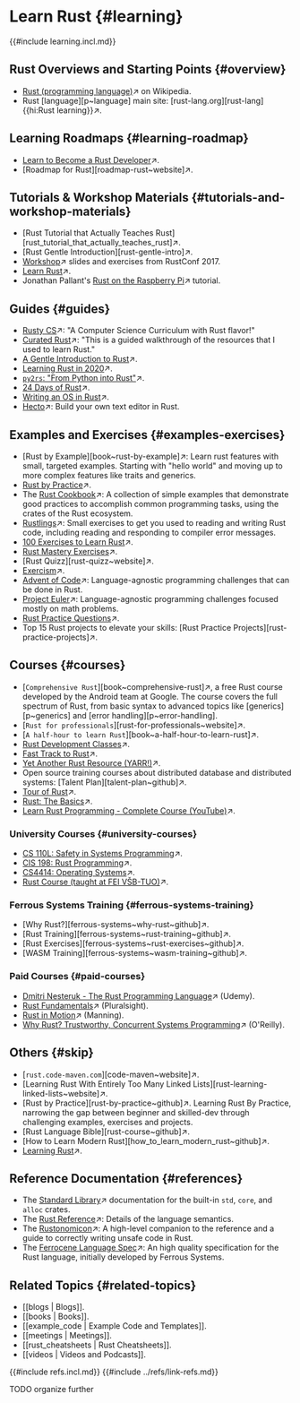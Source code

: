 # Learn Rust {#learning}

{{#include learning.incl.md}}

## Rust Overviews and Starting Points {#overview}

- [Rust (programming language)](https://en.wikipedia.org/wiki/Rust_(programming_language))↗ on Wikipedia.
- Rust [language][p~language] main site: [rust-lang.org][rust-lang]{{hi:Rust learning}}↗.

## Learning Roadmaps {#learning-roadmap}

- [Learn to Become a Rust Developer](https://roadmap.sh/rust)↗.
- [Roadmap for Rust][roadmap-rust~website]↗.

## Tutorials & Workshop Materials {#tutorials-and-workshop-materials}

- [Rust Tutorial that Actually Teaches Rust][rust_tutorial_that_actually_teaches_rust]↗.
- [Rust Gentle Introduction][rust-gentle-intro]↗.
- [Workshop](https://rust-tutorials.com/RustConf17)↗ slides and exercises from RustConf 2017.
- [Learn Rust](https://hackr.io/tutorials/learn-rust)↗.
- Jonathan Pallant's [Rust on the Raspberry Pi](https://github.com/thejpster/pi-workshop-rs)↗ tutorial.

## Guides {#guides}

- [Rusty CS](https://github.com/AbdesamedBendjeddou/Rusty-CS)↗: "A Computer Science Curriculum with Rust flavor!"
- [Curated Rust](https://github.com/saidaspen/curatedrust)↗: "This is a guided walkthrough of the resources that I used to learn Rust."
- [A Gentle Introduction to Rust](https://stevedonovan.github.io/rust-gentle-intro/)↗.
- [Learning Rust in 2020](https://github.com/pretzelhammer/rust-blog/blob/master/posts/learning-rust-in-2020.md)↗.
- [`py2rs`: "From Python into Rust"](https://rochacbruno.github.io/py2rs/index.html)↗.
- [24 Days of Rust](https://zsiciarz.github.io/24daysofrust/index.html)↗.
- [Writing an OS in Rust](https://os.phil-opp.com)↗.
- [Hecto](https://philippflenker.com/hecto/)↗: Build your own text editor in Rust.

## Examples and Exercises {#examples-exercises}

- [Rust by Example][book~rust-by-example]↗: Learn rust features with small, targeted examples. Starting with "hello world" and moving up to more complex features like traits and generics.
- [Rust by Practice](https://practice.course.rs)↗.
- The [Rust Cookbook](https://rust-lang-nursery.github.io/rust-cookbook)↗: A collection of simple examples that demonstrate good practices to accomplish common programming tasks, using the crates of the Rust ecosystem.
- [Rustlings](https://github.com/rust-lang/rustlings)↗: Small exercises to get you used to reading and writing Rust code, including reading and responding to compiler error messages.
- [100 Exercises to Learn Rust](https://github.com/mainmatter/100-exercises-to-learn-rust)↗.
- [Rust Mastery Exercises](https://app.codecrafters.io/tracks/rust)↗.
- [Rust Quizz][rust-quizz~website]↗.
- [Exercism](https://exercism.org/tracks/rust)↗.
- [Advent of Code](https://adventofcode.com)↗: Language-agnostic programming challenges that can be done in Rust.
- [Project Euler](https://projecteuler.net)↗: Language-agnostic programming challenges focused mostly on math problems.
- [Rust Practice Questions](https://github.com/rust-unofficial/rust-practise-questions)↗.
- Top 15 Rust projects to elevate your skills: [Rust Practice Projects][rust-practice-projects]↗.

## Courses {#courses}

- [`Comprehensive Rust`][book~comprehensive-rust]↗, a free Rust course developed by the Android team at Google. The course covers the full spectrum of Rust, from basic syntax to advanced topics like [generics][p~generics] and [error handling][p~error-handling].
- [`Rust for professionals`][rust-for-professionals~website]↗.
- [`A half-hour to learn Rust`][book~a-half-hour-to-learn-rust]↗.
- [Rust Development Classes](https://rust-classes.com/preface)↗.
- [Fast Track to Rust](https://freddiehaddad.github.io/fast-track-to-rust/)↗.
- [Yet Another Rust Resource (YARR!)](https://yarr.fyi/introduction)↗.
- Open source training courses about distributed database and distributed systems: [Talent Plan][talent-plan~github]↗.
- [Tour of Rust](https://tourofrust.com)↗.
- [Rust: The Basics](https://stepik.org/lesson/9268/step/1)↗.
- [Learn Rust Programming - Complete Course (YouTube)](https://www.youtube.com/watch?v=BpPEoZW5IiY&ab_channel=freeCodeCamp.org)↗.

### University Courses {#university-courses}

- [CS 110L: Safety in Systems Programming](https://web.stanford.edu/class/cs110l)↗.
- [CIS 198: Rust Programming](https://cis198-2016s.github.io)↗.
- [CS4414: Operating Systems](https://www.rust-class.org)↗.
- [Rust Course (taught at FEI VŠB-TUO)](https://github.com/Kobzol/rust-course-fei/tree/main)↗.

### Ferrous Systems Training {#ferrous-systems-training}

- [Why Rust?][ferrous-systems~why-rust~github]↗.
- [Rust Training][ferrous-systems~rust-training~github]↗.
- [Rust Exercises][ferrous-systems~rust-exercises~github]↗.
- [WASM Training][ferrous-systems~wasm-training~github]↗.

### Paid Courses {#paid-courses}

- [Dmitri Nesteruk - The Rust Programming Language](https://www.udemy.com/course/rust-lang)↗ (Udemy).
- [Rust Fundamentals](https://www.pluralsight.com/courses/rust-fundamentals)↗ (Pluralsight).
- [Rust in Motion](https://www.manning.com/livevideo/rust-in-motion)↗ (Manning).
- [Why Rust? Trustworthy, Concurrent Systems Programming](https://www.oreilly.com/content/why-rust)↗ (O'Reilly).

## Others {#skip}

- [`rust.code-maven.com`][code-maven~website]↗.
- [Learning Rust With Entirely Too Many Linked Lists][rust-learning-linked-lists~website]↗.
- [Rust by Practice][rust-by-practice~github]↗. Learning Rust By Practice, narrowing the gap between beginner and skilled-dev through challenging examples, exercises and projects.
- [Rust Language Bible][rust-course~github]↗.
- [How to Learn Modern Rust][how_to_learn_modern_rust~github]↗.
- [Learning Rust](https://quinedot.github.io/rust-learning/index.html)↗.

## Reference Documentation {#references}

- The [Standard Library](https://doc.rust-lang.org/std/#the-rust-standard-library)↗ documentation for the built-in `std`, `core`, and `alloc` crates.
- The [Rust Reference](https://doc.rust-lang.org/stable/reference)↗: Details of the language semantics.
- The [Rustonomicon](https://doc.rust-lang.org/nomicon)↗: A high-level companion to the reference and a guide to correctly writing unsafe code in Rust.
- The [Ferrocene Language Spec](https://rust-lang.github.io/fls/general.html)↗: An high quality specification for the Rust language, initially developed by Ferrous Systems.

## Related Topics {#related-topics}

- [[blogs | Blogs]].
- [[books | Books]].
- [[example_code | Example Code and Templates]].
- [[meetings | Meetings]].
- [[rust_cheatsheets | Rust Cheatsheets]].
- [[videos | Videos and Podcasts]].

{{#include refs.incl.md}}
{{#include ../refs/link-refs.md}}

<div class="hidden">
TODO organize further
</div>

